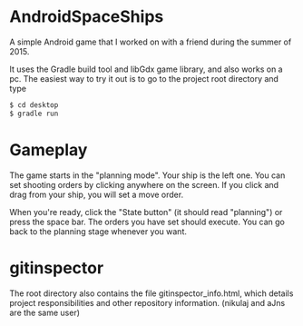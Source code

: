 # AndroidSpaceShips
A simple Android game that I worked on with a friend during the summer of 2015.

It uses the Gradle build tool and libGdx game library, and also works on a pc.
The easiest way to try it out is to go to the project root directory and type
```bash
$ cd desktop
$ gradle run
```

# Gameplay
The game starts in the "planning mode". Your ship is the left one. You can set
shooting orders by clicking anywhere on the screen.  If you click and drag from
your ship, you will set a move order.

When you're ready, click the "State button" (it should read "planning") or
press the space bar. The orders you have set should execute.  You can go back
to the planning stage whenever you want.

# gitinspector
The root directory also contains the file gitinspector_info.html, which details
project responsibilities and other repository information.
(nikulaj and aJns are the same user)
